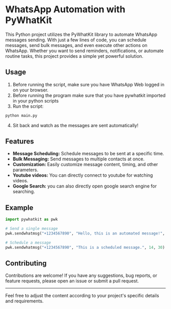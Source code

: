 # WhatsApp Automation with PyWhatKit

This Python project utilizes the PyWhatKit library to automate WhatsApp messages sending. With just a few lines of code, you can schedule messages, send bulk messages, and even execute other actions on WhatsApp. Whether you want to send reminders, notifications, or automate routine tasks, this project provides a simple yet powerful solution.

## Usage

1. Before running the script, make sure you have WhatsApp Web logged in on your browser.
2. Before running the program make sure that you have pywhatkit imported in your python scripts
3. Run the script:

```bash
python main.py
```

4. Sit back and watch as the messages are sent automatically!

## Features

- **Message Scheduling:** Schedule messages to be sent at a specific time.
- **Bulk Messaging:** Send messages to multiple contacts at once.
- **Customization:** Easily customize message content, timing, and other parameters.
- **Youtube videos:** You can directly connect to youtube for watching videos.
- **Google Search:** you can also directly open google search engine for searching.

## Example

```python
import pywhatkit as pwk

# Send a single message
pwk.sendwhatmsg("+1234567890", "Hello, this is an automated message!", 15, 0)

# Schedule a message
pwk.sendwhatmsg("+1234567890", "This is a scheduled message.", 14, 30)
```

## Contributing

Contributions are welcome! If you have any suggestions, bug reports, or feature requests, please open an issue or submit a pull request.

---

Feel free to adjust the content according to your project's specific details and requirements.
